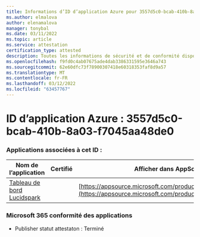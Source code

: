 ```yaml
---
title: Informations d’ID d’application Azure pour 3557d5c0-bcab-410b-8a03-f7045aa48de0
ms.author: elmalova
author: elenamalova
manager: tonybal
ms.date: 03/11/2022
ms.topic: article
ms.service: attestation
certification_type: attested
description: Toutes les informations de sécurité et de conformité disponibles pour 3557d5c0-bcab-410b-8a03-f7045aa48de0.
ms.openlocfilehash: f9fd0c4ab07675ade4dab3386331595e3646a743
ms.sourcegitcommit: 62e60dfc73f78900307418e60318353faf8d9a57
ms.translationtype: MT
ms.contentlocale: fr-FR
ms.lasthandoff: 03/12/2022
ms.locfileid: "63457767"
---
```

# <a name="azure-app-id-3557d5c0-bcab-410b-8a03-f7045aa48de0"></a>ID d’application Azure : 3557d5c0-bcab-410b-8a03-f7045aa48de0


### <a name="apps-associated-with-this-id"></a>Applications associées à cet ID :
| **Nom de l’application** | **Certifié** | **Afficher dans AppSource** |
|--------------|---------------|-----------------------|
| [Tableau de bord Lucidspark](../forward/WA200002583) |  | [https://appsource.microsoft.com/product/office/WA200002583](https://appsource.microsoft.com/product/office/WA200002583) |

### <a name="microsoft-365-app-compliance-status"></a>Microsoft 365 conformité des applications
- Publisher statut attestaton : Terminé
